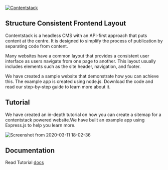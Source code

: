 [![Contentstack](https://www.contentstack.com/docs/static/images/contentstack.png)](https://www.contentstack.com/)

## Structure Consistent Frontend Layout

Contentstack is a headless CMS with an API-first approach that puts content at the centre. It is designed to simplify the process of publication by separating code from content.

Many websites have a common layout that provides a consistent user interface as users navigate from one page to another. This layout usually includes elements such as the site header, navigation, and footer.

We have created a sample website that demonstrate how you can achieve this. The example app is created using node.js. Download the code and read our step-by-step guide to learn more about it.

## Tutorial

We have created an in-depth tutorial on how you can create a sitemap for a contentstack powered website.We have built an example app using Express.js to help you learn more.

![Screenshot from 2020-03-11 18-02-36](https://user-images.githubusercontent.com/29656920/77664563-723ad780-6fa4-11ea-85f2-1332888cdda8.png)

## Documentation

Read Tutorial [docs](https://www.contentstack.com/docs/developers/how-to-guides/creating-consistent-website-layouts-using-express-and-contentstack)





